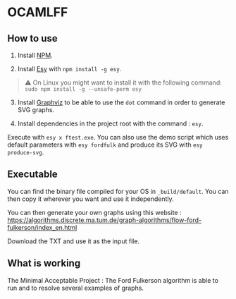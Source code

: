 # OCAMLFF

## How to use

1) Install [NPM](https://nodejs.org/en/download/).

2) Install [Esy](https://esy.sh/) with `npm install -g esy`.

> :warning: On Linux you might want to install it with the following command: `sudo npm install -g --unsafe-perm esy`

3) Install [Graphviz](http://www.graphviz.org/download/) to be able to use the `dot` command in order to generate SVG graphs.

4) Install dependencies in the project root with the command : `esy`.

Execute with `esy x ftest.exe`. You can also use the demo script which uses default parameters with `esy fordfulk` and produce its SVG with `esy produce-svg`.

## Executable

You can find the binary file compiled for your OS in `_build/default`. You can then copy it wherever you want and use it independently.

You can then generate your own graphs using this website : https://algorithms.discrete.ma.tum.de/graph-algorithms/flow-ford-fulkerson/index_en.html

Download the TXT and use it as the input file.

## What is working

The Minimal Acceptable Project : The Ford Fulkerson algorithm is able to run and to resolve several examples of graphs.
